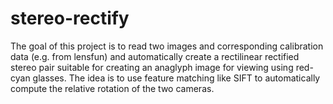 # stereo-rectify
The goal of this project is to read two images and corresponding calibration data (e.g. from lensfun)
and automatically create a rectilinear rectified stereo pair suitable for creating an anaglyph image for viewing using red-cyan glasses.
The idea is to use feature matching like SIFT to automatically compute the relative rotation of the two cameras.
